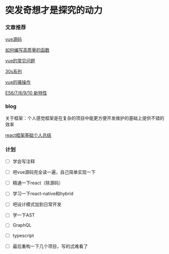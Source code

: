 # 突发奇想才是探究的动力 


### 文章推荐
[vue源码](https://www.cnblogs.com/tiedaweishao/p/8933153.html)

[如何编写高质量的函数](https://juejin.im/post/5c79f0046fb9a049ca380fc1)

[vue的常见问题](https://juejin.im/post/5c959f74f265da610c068fa8)

[30s系列](https://juejin.im/post/5c98c96ff265da610b3a1699)

[vue的骚操作](https://juejin.im/post/5c73554cf265da2de33f2a32)

[ES6/7/8/9/10 新特性](https://juejin.im/post/5ca2e1935188254416288eb2?utm_source=weibo&utm_campaign=user#heading-41)

### blog
关于框架：个人感觉框架是在复杂的项目中能更方便开发维护的基础上提供不错的效率

[react框架基础个人总结](https://github.com/RodeRickIsWatching/reactTodoList/issues)







### 计划

- [ ] 学会写注释
- [ ] 吧vue源码完全读一遍，自己简单实现一下
- [ ] 精通一下react（除源码）
- [ ] 学习一下react-native和hybrid
- [ ] 吧设计模式加到日常开发
- [ ] 学一下AST
- [ ] GraphQL
- [ ] typescript
- [ ] 最后重构一下几个项目，写的忒难看了


